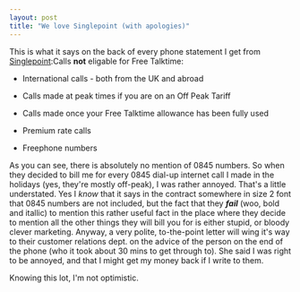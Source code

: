 ```yaml
---
layout: post
title: "We love Singlepoint (with apologies)"
---
```

This is what it says on the back of every phone statement I get from
[Singlepoint][1]:Calls **not** eligable for Free Talktime:

  * International calls - both from the UK and abroad

  * Calls made at peak times if you are on an Off Peak Tariff

  * Calls made once your Free Talktime allowance has been fully used

  * Premium rate calls

  * Freephone numbers

As you can see, there is absolutely no mention of 0845 numbers. So when they
decided to bill me for every 0845 dial-up internet call I made in the holidays
(yes, they're mostly off-peak), I was rather annoyed. That's a little
understated. Yes I _know_ that it says in the contract somewhere in size 2
font that 0845 numbers are not included, but the fact that they _**fail**_
(woo, bold and itallic) to mention this rather useful fact in the place where
they decide to mention all the other things they will bill you for is either
stupid, or bloody clever marketing. Anyway, a very polite, to-the-point letter
will wing it's way to their customer relations dept. on the advice of the
person on the end of the phone (who it took about 30 mins to get through to).
She said I was right to be annoyed, and that I might get my money back if I
write to them.

Knowing this lot, I'm not optimistic.

   [1]: http://www.singlepoint4u.co.uk
